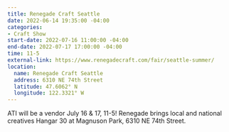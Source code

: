 ```yaml
---
title: Renegade Craft Seattle
date: 2022-06-14 19:35:00 -04:00
categories:
- Craft Show
start-date: 2022-07-16 11:00:00 -04:00
end-date: 2022-07-17 17:00:00 -04:00
time: 11-5
external-link: https://www.renegadecraft.com/fair/seattle-summer/
location:
  name: Renegade Craft Seattle
  address: 6310 NE 74th Street
  latitude: 47.6062° N
  longitude: 122.3321° W
---
```


ATI will be a vendor July 16 & 17, 11-5! Renegade brings local and national creatives Hangar 30 at Magnuson Park, 6310 NE 74th Street.